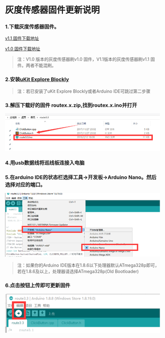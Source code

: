 # 灰度传感器固件更新说明

### 1.下载灰度传感器固件。

  [v1.1 固件下载地址](https://github-production-release-asset-2e65be.s3.amazonaws.com/172451029/ce86f480-91e5-11e9-803f-0f4369326441?X-Amz-Algorithm=AWS4-HMAC-SHA256&X-Amz-Credential=AKIAIWNJYAX4CSVEH53A%2F20190718%2Fus-east-1%2Fs3%2Faws4_request&X-Amz-Date=20190718T072911Z&X-Amz-Expires=300&X-Amz-Signature=52c39e8893c68cc370ad35321399c983c4454e2dac8579639dbdfc17993318aa&X-Amz-SignedHeaders=host&actor_id=17878081&response-content-disposition=attachment%3B%20filename%3Droute3.4.zip&response-content-type=application%2Foctet-stream)

  [v1.0 固件下载地址](https://github-production-release-asset-2e65be.s3.amazonaws.com/172451029/a578e600-390e-11e9-8ead-9838094eb665?X-Amz-Algorithm=AWS4-HMAC-SHA256&X-Amz-Credential=AKIAIWNJYAX4CSVEH53A%2F20190718%2Fus-east-1%2Fs3%2Faws4_request&X-Amz-Date=20190718T073009Z&X-Amz-Expires=300&X-Amz-Signature=51134925f359453c2f69a8c43a5f633b0ec7ffc25d6de238a63d7c2278aa274e&X-Amz-SignedHeaders=host&actor_id=17878081&response-content-disposition=attachment%3B%20filename%3Droute3.3.zip&response-content-type=application%2Foctet-stream)

> 注：V1.0 版本的灰度传感器刷v1.0 固件，V1.1版本的灰度传感器刷v1.1 固件。两者不能混刷。

### 2.安装[uKit Explore Blockly](https://github.com/UBTEDU/uKit-Explore-Blockly/releases)

> 注：若已安装了uKit Explore Blockly或者Arduino IDE可跳过第二步骤

### 3.解压下载好的固件 routex.x.zip,找到routex.x.ino并打开
![rout3.3.ino文件列表](https://github.com/UBTEDU/Patrol_Sensor/blob/master/photo/1.png)

### 4.用usb数据线将巡线板连接入电脑

### 5.在arduino IDE的状态栏选择工具->开发板->Arduino Nano。然后选择对应的端口。
![arduino IDE操作](https://github.com/UBTEDU/Patrol_Sensor/blob/master/photo/2.png)

> 注：如果你的Arduino IDE版本在1.8.6以下处理器默认ATmega328p即可，若在1.8.6及以上，处理器请选择ATmega328p(Old Bootloader)

### 6.点击按钮上传即可更新固件

![arduino IDE上传](https://github.com/UBTEDU/Patrol_Sensor/blob/master/photo/3.png)




